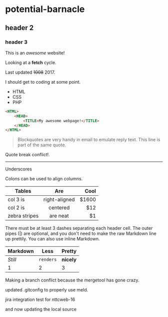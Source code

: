 # potential-barnacle
## header 2
### header 3

This is an *awesome* website!

Looking at a __fetch__ cycle.

Last updated ~~1008~~ 2017.

I should get to coding at some point.
* HTML
* CSS
* PHP

```html
<HTML>
    <HEAD>
        <TITLE>My awesome webpage!</TITLE>
    </HEAD>
</HTML>
```

> Blockquotes are very handy in email to emulate reply text.
> This line is part of the same quote.

Quote break conflict!.

___

Underscores

Colons can be used to align columns.

| Tables        | Are           | Cool  |
| ------------- |:-------------:| -----:|
| col 3 is      | right-aligned | $1600 |
| col 2 is      | centered      |   $12 |
| zebra stripes | are neat      |    $1 |

There must be at least 3 dashes separating each header cell.
The outer pipes (|) are optional, and you don't need to make the
raw Markdown line up prettily. You can also use inline Markdown.

Markdown | Less | Pretty
--- | --- | ---
*Still* | `renders` | **nicely**
1 | 2 | 3

Making a branch conflict because the mergetool has gone crazy.

updated .gitconfig to properly use meld.

jira integration test for nttcweb-16

and now updating the local source

